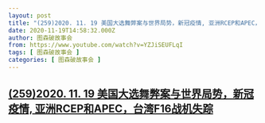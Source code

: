 ```yaml
---
layout: post
title: "(259)2020. 11. 19 美国大选舞弊案与世界局势，新冠疫情, 亚洲RCEP和APEC，台湾F16战机失踪"
date: 2020-11-19T14:58:32.000Z
author: 图森破故事会
from: https://www.youtube.com/watch?v=YZJiSEUFLqI
tags: [ 图森破故事会 ]
categories: [ 图森破故事会 ]
---
```

<!--1605797912000-->
[(259)2020. 11. 19 美国大选舞弊案与世界局势，新冠疫情, 亚洲RCEP和APEC，台湾F16战机失踪](https://www.youtube.com/watch?v=YZJiSEUFLqI)
------

<div>

</div>
